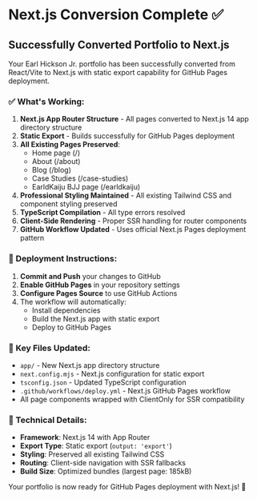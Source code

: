 # Next.js Conversion Complete ✅

## Successfully Converted Portfolio to Next.js

Your Earl Hickson Jr. portfolio has been successfully converted from React/Vite to Next.js with static export capability for GitHub Pages deployment.

### ✅ What's Working:

1. **Next.js App Router Structure** - All pages converted to Next.js 14 app directory structure
2. **Static Export** - Builds successfully for GitHub Pages deployment
3. **All Existing Pages Preserved**:
   - Home page (/)
   - About (/about) 
   - Blog (/blog)
   - Case Studies (/case-studies)
   - EarldKaiju BJJ page (/earldkaiju)
4. **Professional Styling Maintained** - All existing Tailwind CSS and component styling preserved
5. **TypeScript Compilation** - All type errors resolved
6. **Client-Side Rendering** - Proper SSR handling for router components
7. **GitHub Workflow Updated** - Uses official Next.js Pages deployment pattern

### 🚀 Deployment Instructions:

1. **Commit and Push** your changes to GitHub
2. **Enable GitHub Pages** in your repository settings
3. **Configure Pages Source** to use GitHub Actions
4. The workflow will automatically:
   - Install dependencies
   - Build the Next.js app with static export  
   - Deploy to GitHub Pages

### 📁 Key Files Updated:

- `app/` - New Next.js app directory structure
- `next.config.mjs` - Next.js configuration for static export
- `tsconfig.json` - Updated TypeScript configuration
- `.github/workflows/deploy.yml` - Next.js GitHub Pages workflow
- All page components wrapped with ClientOnly for SSR compatibility

### 🔧 Technical Details:

- **Framework**: Next.js 14 with App Router
- **Export Type**: Static export (`output: 'export'`)
- **Styling**: Preserved all existing Tailwind CSS
- **Routing**: Client-side navigation with SSR fallbacks
- **Build Size**: Optimized bundles (largest page: 185kB)

Your portfolio is now ready for GitHub Pages deployment with Next.js! 🎉